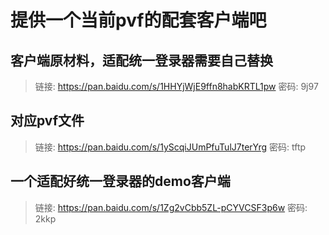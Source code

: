 # 提供一个当前pvf的配套客户端吧

## 客户端原材料，适配统一登录器需要自己替换
> 链接: https://pan.baidu.com/s/1HHYjWjE9ffn8habKRTL1pw  密码: 9j97

## 对应pvf文件
> 链接: https://pan.baidu.com/s/1yScqiJUmPfuTulJ7terYrg  密码: tftp

## 一个适配好统一登录器的demo客户端
> 链接: https://pan.baidu.com/s/1Zg2vCbb5ZL-pCYVCSF3p6w  密码: 2kkp
